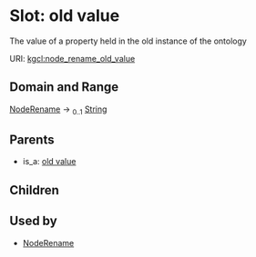 
# Slot: old value


The value of a property held in the old instance of the ontology

URI: [kgcl:node_rename_old_value](http://w3id.org/kgcl_schema/node_rename_old_value)


## Domain and Range

[NodeRename](NodeRename.md) &#8594;  <sub>0..1</sub> [String](types/String.md)

## Parents

 *  is_a: [old value](old_value.md)

## Children


## Used by

 * [NodeRename](NodeRename.md)
